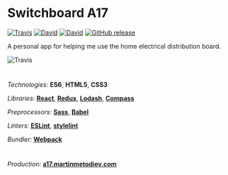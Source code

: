 # Switchboard A17

[![Travis](https://img.shields.io/travis/martinmethod/a17.svg)](https://travis-ci.org/martinmethod/a17) [![David](https://img.shields.io/david/martinmethod/a17.svg)](https://david-dm.org/martinmethod/a17) [![David](https://img.shields.io/david/dev/martinmethod/a17.svg)](https://david-dm.org/martinmethod/a17?type=dev) [![GitHub release](https://img.shields.io/github/release/martinmethod/a17.svg)](https://github.com/martinmethod/a17/releases/latest)

A personal app for helping me use the home electrical distribution board.

![Travis](http://a17.martinmetodiev.com/images/app.png)

#

*Technologies:* **ES6**, **HTML5**, **CSS3**

*Libraries:* **[React](https://reactjs.org)**, **[Redux](https://redux.js.org)**, **[Lodash](https://lodash.com)**, **[Compass](http://compass-style.org)**

*Preprocessors:* **[Sass](http://sass-lang.com)**, **[Babel](http://babeljs.io)**

*Linters:* **[ESLint](https://eslint.org)**, **[stylelint](https://stylelint.io)**

*Bundler:* **[Webpack](http://webpack.js.org)**

#
*Production:* **[a17.martinmetodiev.com](http://a17.martinmetodiev.com)**